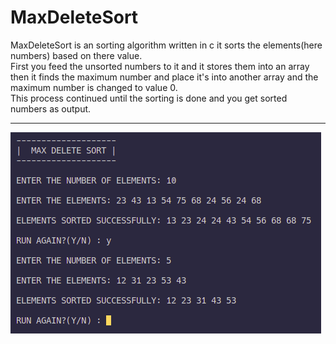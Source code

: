 # MaxDeleteSort

MaxDeleteSort is an sorting algorithm written in c it sorts the elements(here numbers) based on there value.  
First you feed the unsorted numbers to it and it stores them into an array then it finds the maximum number and place it's into another array and the maximum number is changed to value 0.  
This process continued until the sorting is done and you get sorted numbers as output.

---

![alt text](mds.png)

